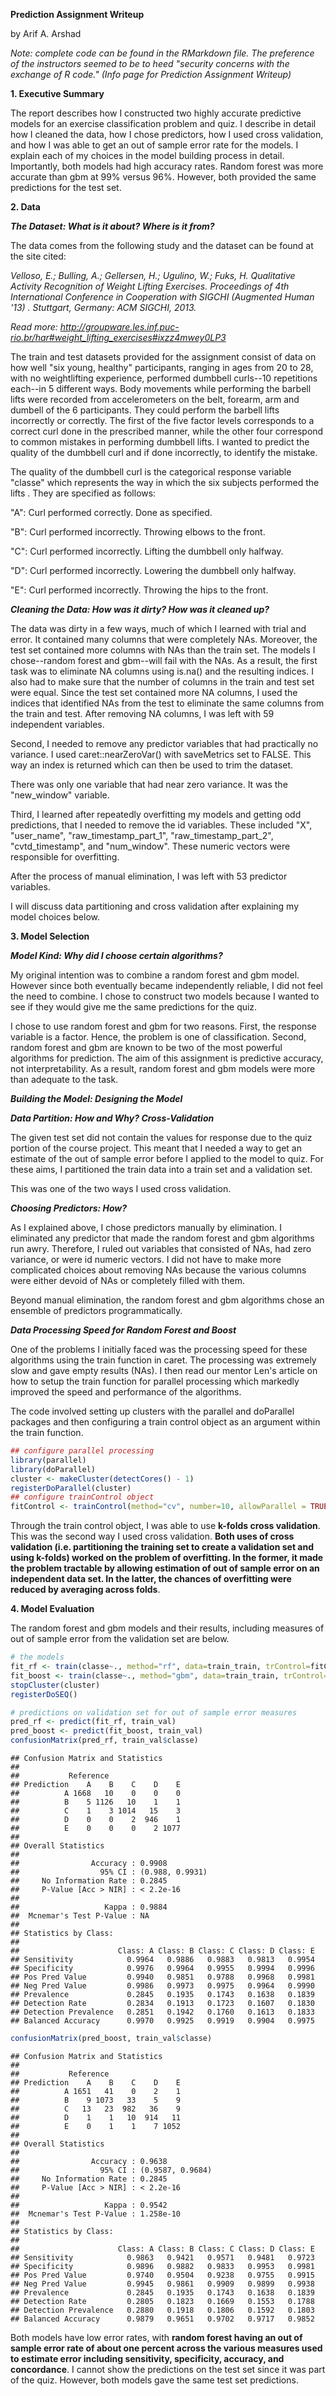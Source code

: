 **Prediction Assignment Writeup**

by Arif A. Arshad

*Note: complete code can be found in the RMarkdown file.  The preference of the instructors seemed to be to heed "security concerns with the exchange of R code." (Info page for Prediction Assignment Writeup)*

**1. Executive Summary**

The report describes how I constructed two highly accurate predictive models for an exercise classification problem and quiz.  I describe in detail how I cleaned the data, how I chose predictors, how I used cross validation, and how I was able to get an out of sample error rate for the models.  I explain each of my choices in the model building process in detail.  Importantly, both models had high accuracy rates.  Random forest was more accurate than gbm at 99% versus 96%.  However, both provided the same predictions for the test set.

**2. Data**

  ***The Dataset:  What is it about?  Where is it from?***  
     
The data comes from the following study and the dataset can be found at the site cited:

  *Velloso, E.; Bulling, A.; Gellersen, H.; Ugulino, W.; Fuks, H. Qualitative Activity Recognition of Weight Lifting Exercises. Proceedings of 4th International Conference in Cooperation with SIGCHI (Augmented Human '13) . Stuttgart, Germany: ACM SIGCHI, 2013.*
    
 *Read more: http://groupware.les.inf.puc-rio.br/har#weight_lifting_exercises#ixzz4mwey0LP3*

The train and test datasets provided for the assignment consist of data on how well "six young, healthy" participants, ranging in ages from 20 to 28, with no weightlifting experience, performed dumbbell curls--10 repetitions each--in 5 different ways.  Body movements while performing the barbell lifts were recorded from accelerometers on the belt, forearm, arm and dumbell of the 6 participants.  They could perform the barbell lifts incorrectly or correctly.  The first of the five factor levels corresponds to a correct curl done in the prescribed manner, while the other four correspond to common mistakes in performing dumbbell lifts.  I wanted to predict the quality of the dumbbell curl and if done incorrectly, to identify the mistake.

The quality of the dumbbell curl is the categorical response variable "classe" which represents the way in which the six subjects performed the lifts .  They are specified as follows:

  "A": Curl performed correctly.  Done as specified.
  
  "B": Curl performed incorrectly.  Throwing elbows to the front.
  
  "C": Curl performed incorrectly.  Lifting the dumbbell only halfway.
  
  "D": Curl performed incorrectly.  Lowering the dumbbell only halfway.
  
  "E": Curl performed incorrectly.  Throwing the hips to the front.



  ***Cleaning the Data:  How was it dirty?  How was it cleaned up?***

The data was dirty in a few ways, much of which I learned with trial and error.  It contained many columns that were completely NAs.  Moreover, the test set contained more columns with NAs than the train set.  The models I chose--random forest and gbm--will fail with the NAs.  As a result, the first task was to eliminate NA columns using is.na() and the resulting indices.  I also had to make sure that the number of columns in the train and test set were equal.  Since the test set contained more NA columns, I used the indices that identified NAs from the test to eliminate the same columns from the train and test.  After removing NA columns, I was left with 59 independent variables.

Second, I needed to remove any predictor variables that had practically no variance.  I used caret::nearZeroVar() with saveMetrics set to FALSE. This way an index is returned which can then be used to trim the dataset.  

There was only one variable that had near zero variance.  It was the "new_window" variable.

Third, I learned after repeatedly overfitting my models and getting odd predictions, that I needed to remove the id variables.  These included "X", "user_name", "raw_timestamp_part_1", "raw_timestamp_part_2", "cvtd_timestamp", and "num_window".  These numeric vectors were responsible for overfitting. 

After the process of manual elimination, I was left with 53 predictor variables.

I will discuss data partitioning and cross validation after explaining my model choices below.



**3. Model Selection**

  ***Model Kind:  Why did I choose certain algorithms?***  

My original intention was to combine a random forest and gbm model.  However since both eventually became independently reliable, I did not feel the need to combine. I chose to construct two models because I wanted to see if they would give me the same predictions for the quiz. 

I chose to use random forest and gbm for two reasons.  First, the response variable is a factor.  Hence, the problem is one of classification.  Second, random forest and gbm are known to be two of the most powerful algorithms for prediction.  The aim of this assignment is predictive accuracy, not interpretability.  As a result, random forest and gbm models were more than adequate to the task.
        
***Building the Model:  Designing the Model***
    
  ***Data Partition: How and Why?  Cross-Validation***
          
The given test set did not contain the values for response due to the quiz portion of the course project.  This meant that I needed a way to get an estimate of the out of sample error before I applied to the model to quiz.  For these aims, I partitioned the train data into a train set and a validation set.  

This was one of the two ways I used cross validation.

  ***Choosing Predictors: How?*** 

As I explained above, I chose predictors manually by elimination.  I eliminated any predictor that made the random forest and gbm algorithms run awry.  Therefore, I ruled out variables that consisted of NAs, had zero variance, or were id numeric vectors. I did not have to make more complicated choices about removing NAs because the various columns were either devoid of NAs or completely filled with them.

Beyond manual elimination, the random forest and gbm algorithms chose an ensemble of predictors programmatically.

  ***Data Processing Speed for Random Forest and Boost***

One of the problems I initially faced was the processing speed for these algorithms using the train function in caret.  The processing was extremely slow and gave empty results (NAs).  I then read our mentor Len's article on how to setup the train function for parallel processing which markedly improved the speed and performance of the algorithms. 

The code involved setting up clusters with the parallel and doParallel packages and then configuring a train control object as an argument within the train function.  


```r
## configure parallel processing
library(parallel)
library(doParallel)
cluster <- makeCluster(detectCores() - 1)
registerDoParallel(cluster)
## configure trainControl object
fitControl <- trainControl(method="cv", number=10, allowParallel = TRUE)
```

Through the train control object, I was able to use **k-folds cross validation**.  This was the second way I used cross validation.  **Both uses of cross validation (i.e. partitioning the training set to create a validation set and using k-folds) worked on the problem of overfitting.  In the former, it made the problem tractable by allowing estimation of out of sample error on an independent data set.  In the latter, the chances of overfitting were reduced by averaging across folds**.
        
**4.  Model Evaluation**

The random forest and gbm models and their results, including measures of out of sample error from the validation set are below.


```r
# the models
fit_rf <- train(classe~., method="rf", data=train_train, trControl=fitControl)
fit_boost <- train(classe~., method="gbm", data=train_train, trControl=fitControl,verbose=FALSE)
stopCluster(cluster)
registerDoSEQ()

# predictions on validation set for out of sample error measures
pred_rf <- predict(fit_rf, train_val)
pred_boost <- predict(fit_boost, train_val)
confusionMatrix(pred_rf, train_val$classe)
```

```
## Confusion Matrix and Statistics
## 
##           Reference
## Prediction    A    B    C    D    E
##          A 1668   10    0    0    0
##          B    5 1126   10    1    1
##          C    1    3 1014   15    3
##          D    0    0    2  946    1
##          E    0    0    0    2 1077
## 
## Overall Statistics
##                                          
##                Accuracy : 0.9908         
##                  95% CI : (0.988, 0.9931)
##     No Information Rate : 0.2845         
##     P-Value [Acc > NIR] : < 2.2e-16      
##                                          
##                   Kappa : 0.9884         
##  Mcnemar's Test P-Value : NA             
## 
## Statistics by Class:
## 
##                      Class: A Class: B Class: C Class: D Class: E
## Sensitivity            0.9964   0.9886   0.9883   0.9813   0.9954
## Specificity            0.9976   0.9964   0.9955   0.9994   0.9996
## Pos Pred Value         0.9940   0.9851   0.9788   0.9968   0.9981
## Neg Pred Value         0.9986   0.9973   0.9975   0.9964   0.9990
## Prevalence             0.2845   0.1935   0.1743   0.1638   0.1839
## Detection Rate         0.2834   0.1913   0.1723   0.1607   0.1830
## Detection Prevalence   0.2851   0.1942   0.1760   0.1613   0.1833
## Balanced Accuracy      0.9970   0.9925   0.9919   0.9904   0.9975
```

```r
confusionMatrix(pred_boost, train_val$classe)
```

```
## Confusion Matrix and Statistics
## 
##           Reference
## Prediction    A    B    C    D    E
##          A 1651   41    0    2    1
##          B    9 1073   33    5    9
##          C   13   23  982   36    9
##          D    1    1   10  914   11
##          E    0    1    1    7 1052
## 
## Overall Statistics
##                                           
##                Accuracy : 0.9638          
##                  95% CI : (0.9587, 0.9684)
##     No Information Rate : 0.2845          
##     P-Value [Acc > NIR] : < 2.2e-16       
##                                           
##                   Kappa : 0.9542          
##  Mcnemar's Test P-Value : 1.258e-10       
## 
## Statistics by Class:
## 
##                      Class: A Class: B Class: C Class: D Class: E
## Sensitivity            0.9863   0.9421   0.9571   0.9481   0.9723
## Specificity            0.9896   0.9882   0.9833   0.9953   0.9981
## Pos Pred Value         0.9740   0.9504   0.9238   0.9755   0.9915
## Neg Pred Value         0.9945   0.9861   0.9909   0.9899   0.9938
## Prevalence             0.2845   0.1935   0.1743   0.1638   0.1839
## Detection Rate         0.2805   0.1823   0.1669   0.1553   0.1788
## Detection Prevalence   0.2880   0.1918   0.1806   0.1592   0.1803
## Balanced Accuracy      0.9879   0.9651   0.9702   0.9717   0.9852
```
   
Both models have low error rates, with **random forest having an out of sample error rate of about one percent across the various measures used to estimate error including sensitivity, specificity, accuracy, and concordance**.  I cannot show the predictions on the test set since it was part of the quiz.  However, both models gave the same test set predictions.

